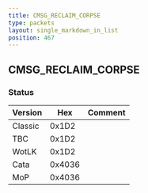 ```yaml
---
title: CMSG_RECLAIM_CORPSE
type: packets
layout: single_markdown_in_list
position: 467
---
```


## CMSG_RECLAIM_CORPSE

### Status

Version    | Hex        | Comment
---------- | ---------- | ---------- 
Classic    | 0x1D2      | 
TBC        | 0x1D2      | 
WotLK      | 0x1D2      | 
Cata       | 0x4036     | 
MoP        | 0x4036     | 